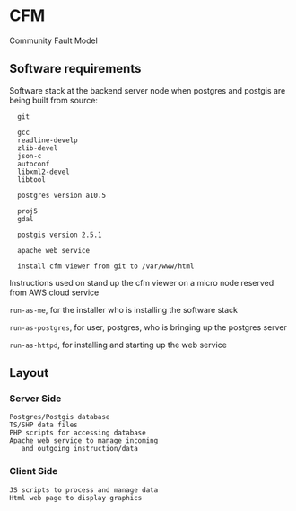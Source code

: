 # CFM

Community Fault Model

## Software requirements

Software stack at the backend server node when postgres and postgis are
being built from source:

      git

      gcc
      readline-develp
      zlib-devel
      json-c
      autoconf
      libxml2-devel
      libtool

      postgres version a10.5
        
      proj5
      gdal

      postgis version 2.5.1

      apache web service

      install cfm viewer from git to /var/www/html 

Instructions used on stand up the cfm viewer on a micro 
node reserved from AWS cloud service

  `run-as-me`, for the installer who is installing the software stack

  `run-as-postgres`, for user, postgres, who is bringing up the postgres server

  `run-as-httpd`, for installing and starting up the web service


## Layout 

### Server Side 
       
    Postgres/Postgis database
    TS/SHP data files
    PHP scripts for accessing database
    Apache web service to manage incoming
       and outgoing instruction/data

### Client Side 

    JS scripts to process and manage data
    Html web page to display graphics
       

       
    
        
